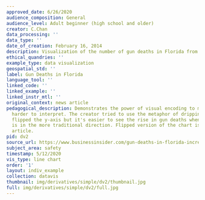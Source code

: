 ```yaml
---
approved_date: 6/26/2020
audience_composition: General
audience_level: Adult beginner (high school and older)
creator: C.Chan
data_processing: ''
data_type: ''
date_of_creation: February 16, 2014
description: Visualization of the number of gun deaths in Florida from 1990-2013
ethical_quandries: ''
example_type: data visualization
geospatial_std: ''
label: Gun Deaths in Florida
language_tool: ''
linked_code: ''
linked_example: ''
linked_instr_mtl: ''
original_context: news article
pedagogical_description: Demonstrates the power of visual encoding to make the visualization
  harder to interpret. The creator tried to use the metaphor of dripping blood and
  flipped the y-axis but it's easier to see the rise in gun deaths when the y-axis
  is in the more traditional direction. Flipped version of the chart is later in the
  article.
pid: dv2
source_url: https://www.businessinsider.com/gun-deaths-in-florida-increased-with-stand-your-ground-2014-2
subject_area: safety
timestamp: 5/12/2020
vis_type: line chart
order: '1'
layout: indiv_example
collection: datavis
thumbnail: img/derivatives/simple/dv2/thumbnail.jpg
full: img/derivatives/simple/dv2/full.jpg
---
```

